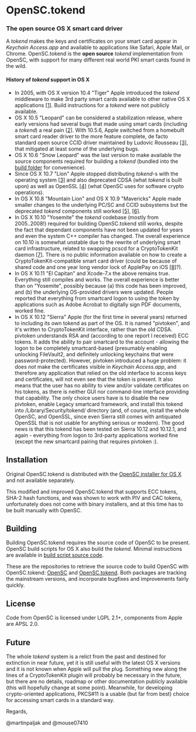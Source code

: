 # OpenSC.tokend

### The open source OS X smart card driver

A *tokend* makes the keys and certificates on your smart card appear in *Keychain Access.app* and available to applications like Safari, Apple Mail, or Chrome. OpenSC.tokend is the **open source** *tokend* implementation from OpenSC, with support for many different real world PKI smart cards found in the wild.

#### History of *tokend* support in OS X

  * In 2005, with OS X version 10.4 "Tiger" Apple introduced the *tokend* middleware to make 3rd party smart cards available to other native OS X applications [[1]](http://manuals.info.apple.com/MANUALS/0/MA336/en_US/Smart_Card_Setup_Guide.pdf). Build instructions for a *tokend* were not publicly available.
  * OS X 10.5 "Leopard" can be considered a stabilization release, where early versions had several bugs that made using smart cards (including a *tokend*) a real pain [[2]](http://web.archive.org/web/20111002054544/http://www.opensc-project.org/sca/wiki/LeopardBugs). With 10.5.6, Apple switched from a homebuilt smart card reader driver to the more feature complete, de facto standard open source CCID driver maintained by Ludovic Rousseau [[3]](http://ludovicrousseau.blogspot.com/2014/03/evolution-of-apple-pcsc-lite-from.html), that mitigated at least some of the underlying bugs.
  * OS X 10.6 "Snow Leopard" was the last version to make available the source components required for building a *tokend* (bundled into the [build folder](https://github.com/OpenSC/OpenSC.tokend/tree/master/build) for convenience).
  * Since OS X 10.7 "Lion" Apple stopped distributing *tokend*-s with the operating system [[3]](http://ludovicrousseau.blogspot.com/2011/08/mac-os-x-lion-and-tokend.html) and also deprecated CDSA (what *tokend* is built upon) as well as OpenSSL [[4]](http://ludovicrousseau.blogspot.com/2011/08/mac-os-x-lion-and-openssl.html) (what OpenSC uses for software crypto operations).
  * In OS X 10.8 "Mountain Lion" and OS X 10.9 "Mavericks" Apple made smaller changes to the underlying PC/SC and CCID subsystems but the deprecated *tokend* components still worked [[5]](http://ludovicrousseau.blogspot.com/2013/10/os-x-mavericks-and-smart-cards-status.html), [[6]](http://ludovicrousseau.blogspot.com/2012/08/mac-os-x-mountain-lion-and-smart-card.html).
  * In OS X 10.10 "Yosemite" the *tokend* codebase (mostly from 2005..2008!) required for building OpenSC.tokend still works, despite the fact that dependant components have not been updated for years and even the system C++ compiler has changed. The overall experience on 10.10 is somewhat unstable due to the rewrite of underlying smart card infrastructure, related to swapping pcscd for a CryptoTokenKit daemon [[7]](http://ludovicrousseau.blogspot.com/2014/07/os-x-yosemite-beta-and-smart-cards.html). There is no public information available on how to create a CryptoTokenKit-compatible smart card driver (could be because of shared code and one year long vendor lock of ApplePay on iOS [[8]](http://www.cnet.com/news/apple-locks-down-iphone-6-nfc-to-apple-pay/)?).
  * In OS X 10.11 "El Capitan" and Xcode-7.x the above remains true. Everything still compiles and works. The overall experience is better than on "Yosemite", possibly because (a) this code has been improved, and (b) the underlying OS-provided drivers were updated. People reported that everything from smartcard logon to using the token by applications such as Adobe Acrobat to digitally sign PDF documents, worked fine.
  * In OS X 10.12 "Sierra" Apple (for the first time in several years) returned to including its own tokend as part of the OS. It is named "pivtoken", and it's written to CryptoTokenKit interface, rather than the old CDSA. pivtoken understands RSA and (according to one report I received) ECC tokens. It adds the ability to pair smartcard to the account - allowing the logon to be completely smartcard-based (presumably enabling unlocking FileVault2, and definitely unlocking keychains that were password-protected). However, pivtoken introduced a huge problem: it does *not* make the certificates visible in *Keychain Access.app*, and therefore any application that relied on the old interface to access keys and certificates, will not even see that the token is present. It also means that the user has no ability to view and/or validate certificates on his tokens, as there is neither GUI nor command-line interface providing that capability. The only choice users have is to disable the new pivtoken, enable Legacy smartcard framework, and install this tokend into /Library/Security/tokend/ directory (and, of course, install the whole OpenSC, and OpenSSL, since even Sierra still comes with antiquated OpenSSL that is not usable for anything serious or modern). The good news is that this tokend has been tested on Sierra 10.12 and 10.12.1, and again - everything from logon to 3rd-party applications worked fine (except the new smartcard pairing that requires pivtoken :).


## Installation

Original OpenSC.tokend is distributed with the [OpenSC installer for OS X](https://github.com/OpenSC/OpenSC/releases) and not available separately.

This modified and improved OpenSC.tokend that supports ECC tokens, SHA-2 hash functions, and was shown to work with PIV and CAC tokens, unfortunately does not come with binary installers, and at this time has to be built manually with OpenSC.

## Building

Building OpenSC.tokend requires the source code of OpenSC to be present. OpenSC build scripts for OS X also build the *tokend*. Minimal instructions are available in [build script source code](https://github.com/OpenSC/OpenSC/blob/master/MacOSX/build-package.in#L2).

These are the repositories to retrieve the source code to build OpenSC with OpenSC.tokend: [OpenSC](https://github.com/mouse07410/OpenSC) and [OpenSC.tokend](https://github.com/mouse07410/OpenSC.tokend). Both packages are tracking the mainstream versions, and incorporate bugfixes and improvements fairly quickly.


## License

Code from OpenSC is licensed under LGPL 2.1+, components from Apple are APSL 2.0.


## Future

The whole *tokend* system is a relict from the past and destined for extinction in near future, yet it is still useful with the latest OS X versions and it is not known when Apple will pull the plug. Something new along the lines of a CryptoTokenKit plugin will probably be necessary in the future, but there are no details, roadmap or other documentation publicly available (this will hopefully change at some point). Meanwhile, for developing crypto-oriented applications, PKCS#11 is a usable (but far from best) choice for accessing smart cards in a standard way.


Regards,

@martinpaljak and @mouse07410

